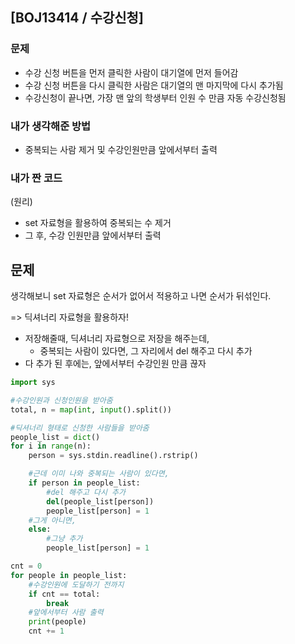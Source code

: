 ## [BOJ13414 / 수강신청]

### 문제

- 수강 신청 버튼을 먼저 클릭한 사람이 대기열에 먼저 들어감
- 수강 신청 버튼을 다시 클릭한 사람은 대기열의 맨 마지막에 다시 추가됨
- 수강신청이 끝나면, 가장 맨 앞의 학생부터 인원 수 만큼 자동 수강신청됨



### 내가 생각해준 방법

- 중복되는 사람 제거 및 수강인원만큼 앞에서부터 출력




### 내가 짠 코드

(원리)

- set 자료형을 활용하여 중복되는 수 제거
- 그 후, 수강 인원만큼 앞에서부터 출력



## 문제

생각해보니 set 자료형은 순서가 없어서 적용하고 나면 순서가 뒤섞인다.



=> 딕셔너리 자료형을 활용하자!

- 저장해줄때, 딕셔너리 자료형으로 저장을 해주는데,
  - 중복되는 사람이 있다면, 그 자리에서 del 해주고 다시 추가
- 다 추가 된 후에는, 앞에서부터 수강인원 만큼 끊자

```python
import sys

#수강인원과 신청인원을 받아줌
total, n = map(int, input().split())

#딕셔너리 형태로 신청한 사람들을 받아줌
people_list = dict()
for i in range(n):
    person = sys.stdin.readline().rstrip()

    #근데 이미 나와 중복되는 사람이 있다면,
    if person in people_list:
        #del 해주고 다시 추가
        del(people_list[person])
        people_list[person] = 1
    #그게 아니면,
    else:
        #그냥 추가
        people_list[person] = 1

cnt = 0
for people in people_list:
    #수강인원에 도달하기 전까지
    if cnt == total:
        break
    #앞에서부터 사람 출력
    print(people)
    cnt += 1
```

